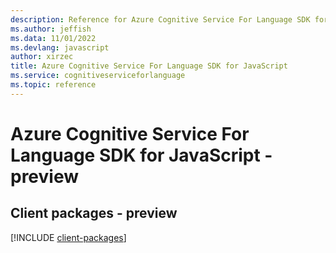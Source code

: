 ```yaml
---
description: Reference for Azure Cognitive Service For Language SDK for JavaScript
ms.author: jeffish
ms.data: 11/01/2022
ms.devlang: javascript
author: xirzec
title: Azure Cognitive Service For Language SDK for JavaScript
ms.service: cognitiveserviceforlanguage
ms.topic: reference
---
```

# Azure Cognitive Service For Language SDK for JavaScript - preview

## Client packages - preview
[!INCLUDE [client-packages](cognitive-service-for-language-client-index.md)]
